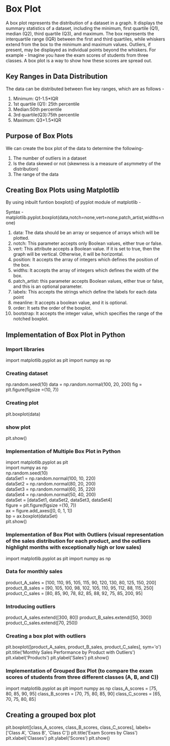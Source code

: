 # Box Plot 

A box plot represents the distribution of a dataset in a graph. It displays the summary statistics of a dataset, including the minimum, first quartile (Q1), median (Q2), third quartile (Q3), and maximum. The box represents the interquartile range (IQR) between the first and third quartiles, while whiskers extend from the box to the minimum and maximum values. Outliers, if present, may be displayed as individual points beyond the whiskers.
For example - Imagine you have the exam scores of students from three classes. A box plot is a way to show how these scores are spread out.

## Key Ranges in Data Distribution 

The data can be distributed between five key ranges, which are as follows - 
1. Minimum: Q1-1.5*IQR
2. 1st quartile (Q1): 25th percentile
3. Median:50th percentile
4. 3rd quartile(Q3):75th percentile
5. Maximum: Q3+1.5*IQR

## Purpose of Box Plots

We can create the box plot of the data to determine the following- 
1. The number of outliers in a dataset
2. Is the data skewed or not (skewness is a measure of asymmetry of the distribution) 
3. The range of the data

## Creating Box Plots using Matplotlib

By using inbuilt funtion boxplot() of pyplot module of matplotlib - 

Syntax - matplotlib.pyplot.boxplot(data,notch=none,vert=none,patch_artist,widths=none)  

1. data: The data should be an array or sequence of arrays which will be plotted.
2. notch: This parameter accepts only Boolean values, either true or false.
3. vert: This attribute accepts a Boolean value. If it is set to true, then the graph will be vertical. Otherwise, it will be horizontal.
4. position: It accepts the array of integers which defines the position of the box.
5. widths: It accepts the array of integers which defines the width of the box.
6. patch_artist: this parameter accepts Boolean values, either true or false, and this is an optional parameter.
7. labels: This accepts the strings which define the labels for each data point
8. meanline: It accepts a boolean value, and it is optional.
9. order: It sets the order of the boxplot.
10. bootstrap: It accepts the integer value, which specifies the range of the notched boxplot.

## Implementation of Box Plot in Python

### Import libraries
import matplotlib.pyplot as plt
import numpy as np 

### Creating dataset
np.random.seed(10)
data = np.random.normal(100, 20, 200) 
fig = plt.figure(figsize =(10, 7))

### Creating plot
plt.boxplot(data)

### show plot
plt.show()

### Implementation of Multiple Box Plot in Python
import matplotlib.pyplot as plt  
import numpy as np  
np.random.seed(10)  
dataSet1 = np.random.normal(100, 10, 220)  
dataSet2 = np.random.normal(80, 20, 200)  
dataSet3 = np.random.normal(60, 35, 220)  
dataSet4 = np.random.normal(50, 40, 200)  
dataSet = [dataSet1, dataSet2, dataSet3, dataSet4]  
figure = plt.figure(figsize =(10, 7))  
ax = figure.add_axes([0, 0, 1, 1])  
bp = ax.boxplot(dataSet)  
plt.show()  

### Implementation of Box Plot with Outliers (visual representation of the sales distribution for each product, and the outliers highlight months with exceptionally high or low sales)
import matplotlib.pyplot as plt
import numpy as np

### Data for monthly sales
product_A_sales = [100, 110, 95, 105, 115, 90, 120, 130, 80, 125, 150, 200]
product_B_sales = [90, 105, 100, 98, 102, 105, 110, 95, 112, 88, 115, 250]
product_C_sales = [80, 85, 90, 78, 82, 85, 88, 92, 75, 85, 200, 95]

### Introducing outliers 
product_A_sales.extend([300, 80])
product_B_sales.extend([50, 300])
product_C_sales.extend([70, 250])

### Creating a box plot with outliers
plt.boxplot([product_A_sales, product_B_sales, product_C_sales], sym='o')
plt.title('Monthly Sales Performance by Product with Outliers')
plt.xlabel('Products')
plt.ylabel('Sales')
plt.show()

### Implementation of Grouped Box Plot (to compare the exam scores of students from three different classes (A, B, and C))
import matplotlib.pyplot as plt
import numpy as np
class_A_scores = [75, 80, 85, 90, 95]
class_B_scores = [70, 75, 80, 85, 90]
class_C_scores = [65, 70, 75, 80, 85]

## Creating a grouped box plot
plt.boxplot([class_A_scores, class_B_scores, class_C_scores], labels=['Class A', 'Class B', 'Class C'])
plt.title('Exam Scores by Class')
plt.xlabel('Classes')
plt.ylabel('Scores')
plt.show()
